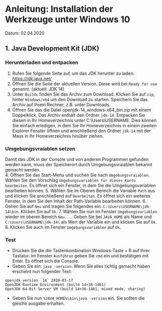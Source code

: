 # Anleitung: Installation der Werkzeuge unter Windows 10
Datum: 02.04.2020

## 1. Java Development Kit (JDK)
### Herunterladen und entpacken
1. Rufen Sie folgende Seite auf, um das JDK herunter zu laden: https://jdk.java.net/  
2. Öffnen Sie die Seite der aktuellen Version. Diese wird bei `Ready for use` genannt. (aktuell: JDK 14) 
3. Unter `Builds` finden Sie das Archiv zum Download. Klicken Sie auf `zip`, hinter `Windows/x64` um den 
Download zu starten. Speichern Sie das Archiv auf Ihrem Rechner, z.B. unter Downloads.
4. Öffnen Sie das die Datei openjdk-14_windows-x64_bin.zip mit einem Doppelklick. Das Archiv enthält den 
Ordner `jdk-14`. Entpacken Sie diesen in Ihr Homeverzeichnis unter C:\Users\USERNAME. Dies können Sie 
einfach erledigen, in dem Sie Ihr Homeverzeichnis in einem zweiten Explorer Fenster öffnen und
anschließend den Ordner `jdk-14` mit der Maus in Ihr Homeverzeichnis hinüber ziehen.

### Umgebungsvraiablen setzen
Damit das JDK in der Console und von anderen Programmen gefunden werden kann, muss der Speicherort durch
Umgebungsvraiablen bekannt gemacht werden.  
4. Öffnen Sie das Start-Menu und suchen Sie nach `Umgebungsvraiablen`. Wählen Sie den Vorschlag
`Umgebungsvariablen für dieses Konto bearbeiten`. Es öffnet sich ein Fenster, in dem Sie die 
Umgebungsvariablen bearbeiten können.
5. Wählen Sie im Oberen Bereich die Variable `Path` aus und klicken Sie anschließend auf `Bearbeiten`. 
Es öffnet sich ein weiteres Fenster, in dem Sie den Inhalt der Path-Variable bearbeiten können.
6. Gehen Sie auf `Neu` und tragen Sie folgendes ein: `C:\Users\USERNAME\jdk-14\bin`. Klicken Sie auf 
`Ok`.
7. Wählen Sie nun im Fenster `Umgebungsvariablen` wieder im oberen Bereich `Neu...`. Geben Sie bei 
`JAVA_HOME` als Name und `C:\Users\USERNAME\jdk-14\` als Wert der Variable ein und klicken Sie auf `Ok`.
8. Klicken Sie auch im Fenster `Umgebungsvariablen` auf `Ok`.

### Test
* Drücken Sie die die Tastenkombination Windows-Taste + R auf Ihrer Tastatur. Im Fenster `Ausführen` 
geben Sie `cmd` ein und bestätigen mit Enter. Es öffnet sich die Console.
* Geben Sie ein: `java -version`. Wenn Sie alles richtig gemacht haben erscheint nun folgender Text: 
```
openjdk version `14` 2020-03-17
OpenJDK Runtime Environment (build 14+36-1461)
OpenJDK 64-Bit Server VM (build 14+36-1461, mixed mode, sharing)
```
* Geben Sie nun `%JAVA_HOME%\bin\java -version` ein. Sie sollten die gleiche ausgabe erhalten.
